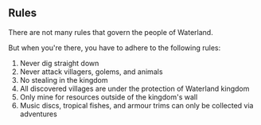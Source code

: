 Rules
-----

There are not many rules that govern the people of Waterland.

But when you're there, you have to adhere to the following rules:

1. Never dig straight down
2. Never attack villagers, golems, and animals
3. No stealing in the kingdom
4. All discovered villages are under the protection of Waterland kingdom
5. Only mine for resources outside of the kingdom's wall
6. Music discs, tropical fishes, and armour trims can only be collected via adventures
